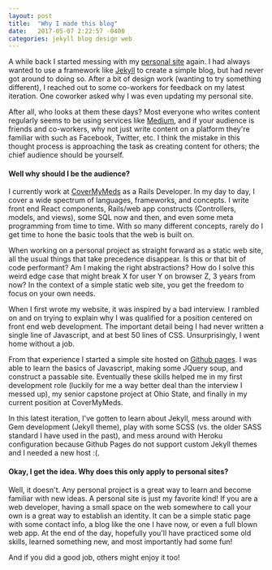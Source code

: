 ```yaml
---
layout: post
title:  "Why I made this blog"
date:   2017-05-07 2:22:57 -0400
categories: jekyll blog design web
---
```


A while back I started messing with my [personal site](https://github.com/austenmadden/austenmadden.me) again. I had always wanted to use a framework like [Jekyll](https://jekyll.com) to create a simple blog, but had never got around to doing so. After a bit of design work (wanting to try something different), I reached out to some co-workers for feedback on my latest iteration. One coworker asked why I was even updating my personal site.

 After all, who looks at them these days? Most everyone who writes content regularly seems to be using services like [Medium](https://medium.com/), and if your audience is friends and co-workers, why not just write content on a platform they're familiar with such as Facebook, Twitter, etc. I think the mistake in this thought process is approaching the task as creating content for others; the chief audience should be yourself.

#### Well why should I be the audience?

I currently work at [CoverMyMeds](https://covermymeds.com) as a Rails Developer. In my day to day, I cover a wide spectrum of languages, frameworks, and concepts. I write front end React components, Rails/web app constructs (Controllers, models, and views), some SQL now and then, and even some meta programming from time to time. With so many different concepts, rarely do I get time to hone the basic tools that the web is built on.

When working on a personal project as straight forward as a static web site, all the usual things that take precedence disappear. Is this or that bit of code performant? Am I making the right abstractions? How do I solve this weird edge case that might break X for user Y on browser Z, 3 years from now? In the context of a simple static web site, you get the freedom to focus on your own needs.

When I first wrote my website, it was inspired by a bad interview. I rambled on and on trying to explain why I was qualified for a position centered on front end web development. The important detail being I had never written a single line of Javascript, and at best 50 lines of CSS. Unsurprisingly, I went home without a job.

From that experience I started a simple site hosted on [Github pages](https://pages.github.com/). I was able to learn the basics of Javascript, making some JQuery soup, and construct a passable site. Eventually these skills helped me in my first development role (luckily for me a way better deal than the interview I messed up), my senior capstone project at Ohio State, and finally in my current position at CoverMyMeds.

In this latest iteration, I've gotten to learn about Jekyll, mess around with Gem development (Jekyll theme), play with some SCSS (vs. the older SASS standard I have used in the past), and mess around with Heroku configuration because Github Pages do not support custom Jekyll themes and I needed a new host :(.

#### Okay, I get the idea. Why does this only apply to personal sites?

Well, it doesn't. Any personal project is a great way to learn and become familiar with new ideas. A personal site is just my favorite kind! If you are a web developer, having a small space on the web somewhere to call your own is a great way to establish an identity. It can be a simple static page with some contact info, a blog like the one I have now, or even a full blown web app. At the end of the day, hopefully you'll have practiced some old skills, learned something new, and most importantly had some fun!

And if you did a good job, others might enjoy it too!
